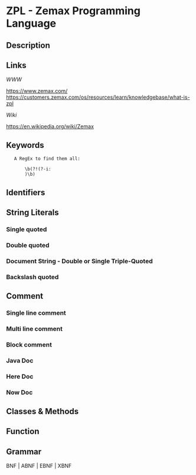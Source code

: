 
# ZPL - Zemax Programming Language

## Description


## Links

_WWW_

https://www.zemax.com/
https://customers.zemax.com/os/resources/learn/knowledgebase/what-is-zpl

_Wiki_

https://en.wikipedia.org/wiki/Zemax


## Keywords
~~~
   A RegEx to find them all:

       \b(?!(?-i:
       )\b)
~~~


## Identifiers


## String Literals

### Single quoted

### Double quoted

### Document String - Double or Single Triple-Quoted

### Backslash quoted


## Comment

### Single line comment

### Multi line comment

### Block comment

### Java Doc

### Here Doc

### Now Doc


## Classes & Methods


## Function


## Grammar

BNF | ABNF | EBNF | XBNF

